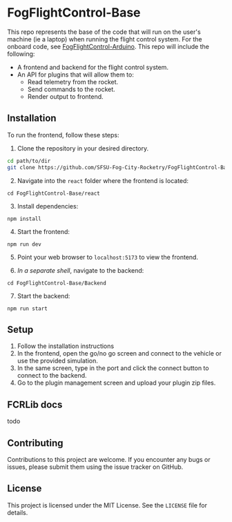 # FogFlightControl-Base

This repo represents the base of the code that will run on the user's machine (ie a laptop) when running the flight control system. For the onboard code, see [FogFlightControl-Arduino](https://github.com/SFSU-Fog-City-Rocketry/FogFlightControl-Arduino). This repo will include the following:

- A frontend and backend for the flight control system.
- An API for plugins that will allow them to:
  - Read telemetry from the rocket.
  - Send commands to the rocket.
  - Render output to frontend.

## Installation

To run the frontend, follow these steps:

1. Clone the repository in your desired directory.
```bash
cd path/to/dir
git clone https://github.com/SFSU-Fog-City-Rocketry/FogFlightControl-Base.git
```

2. Navigate into the `react` folder where the frontend is located:

``cd FogFlightControl-Base/react``

3. Install dependencies:

``npm install``

4. Start the frontend:

``npm run dev``

5. Point your web browser to `localhost:5173` to view the frontend.

6. *In a separate shell*, navigate to the backend:
  
  ``cd FogFlightControl-Base/Backend``

7. Start the backend:

``npm run start``


## Setup

<!-- TODO: Add more pictures and maybe more steps -->

1. Follow the installation instructions
2. In the frontend, open the go/no go screen and connect to the vehicle or use the provided simulation.
3. In the same screen, type in the port and click the connect button to connect to the backend.
4. Go to the plugin management screen and upload your plugin zip files.

## FCRLib docs

todo

## Contributing

Contributions to this project are welcome. If you encounter any bugs or issues, please submit them using the issue tracker on GitHub. 

## License

This project is licensed under the MIT License. See the `LICENSE` file for details.

